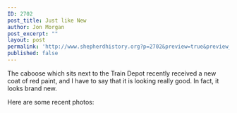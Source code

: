 ```yaml
---
ID: 2702
post_title: Just like New
author: Jon Morgan
post_excerpt: ""
layout: post
permalink: 'http://www.shepherdhistory.org?p=2702&preview=true&preview_id=2702'
published: false
---
```

The caboose which sits next to the Train Depot recently received a new coat of red paint, and I have to say that it is looking really good. In fact, it looks brand new.

Here are some recent photos:

&nbsp;

&nbsp;
